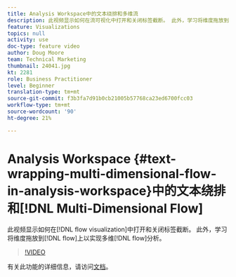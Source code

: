 ```yaml
---
title: Analysis Workspace中的文本绕排和多维流
description: 此视频显示如何在流可视化中打开和关闭标签截断。 此外，学习将维度拖放到您的流中以实现多维流分析。
feature: Visualizations
topics: null
activity: use
doc-type: feature video
author: Doug Moore
team: Technical Marketing
thumbnail: 24041.jpg
kt: 2281
role: Business Practitioner
level: Beginner
translation-type: tm+mt
source-git-commit: f3b3fa7d91b0cb21005b57768ca23ed6700fcc03
workflow-type: tm+mt
source-wordcount: '90'
ht-degree: 21%

---
```



# Analysis Workspace {#text-wrapping-multi-dimensional-flow-in-analysis-workspace}中的文本绕排和[!DNL Multi-Dimensional Flow]

此视频显示如何在[!DNL flow visualization]中打开和关闭标签截断。 此外，学习将维度拖放到[!DNL flow]上以实现多维[!DNL flow]分析。

>[!VIDEO](https://video.tv.adobe.com/v/24041/?quality=12)

有关此功能的详细信息，请访问[文档](https://marketing.adobe.com/resources/help/zh_CN/analytics/analysis-workspace/flow.html)。
